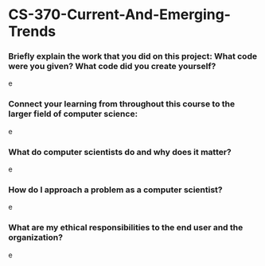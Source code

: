 # CS-370-Current-And-Emerging-Trends

### Briefly explain the work that you did on this project: What code were you given? What code did you create yourself?
e

### Connect your learning from throughout this course to the larger field of computer science:
e

### What do computer scientists do and why does it matter?
e

### How do I approach a problem as a computer scientist?
e

### What are my ethical responsibilities to the end user and the organization?
e
